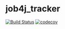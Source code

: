 # job4j_tracker
[![Build Status](https://travis-ci.com/stGOST/job4j_tracker.svg?branch=master)](https://travis-ci.com/stGOST/job4j_tracker)
[![codecov](https://codecov.io/gh/stGOST/job4j_tracker/branch/master/graph/badge.svg)](https://codecov.io/gh/stGOST/job4j_tracker)